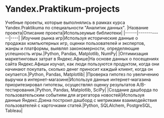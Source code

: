 # Yandex.Praktikum-projects
Учебные проекты, которые выполнялись в рамках курса Yandex.Praktikuma по специальности "Аналитик данных".
|Название проекта|Описание проекта|Использеумые библиотеки|
|------|------------|----|
|Изучние рынка игр|Используя исторические данные о продажах компьютерных игр, оценки пользователей и экспертов, жанры и платформы, выявлял закономерности, определяющие успешность игры.|Python, Pandas, Matplotlib, NumPy|
|Оптимизация маркетинговых затрат в Яндекс.Афише|На основе данных о посещениях сайта Яндекс.Афиши изучал, как люди пользуются продуктом, когда они начинают покупать, сколько денег приносит каждый клиент, когда он окупается.|Python, Pandas, Matplotlib|
|Проверка гипотез по увеличению выручки в интернет-магазине|Используя данные интернет-магазина приоритезировал гипотезы, осуществлял оценку результатов A/B-тестирования.|Python, Pandas, Matplotlib, SciPy|
|Создание дашборда по пользовательским событиям для агрегатора новостей|Используя данные Яндекс.Дзена построил дашборд с метриками взаимодействия пользователей с карточками статей.|Python, SQLAlchem, PostgreSQL, Tableau|
